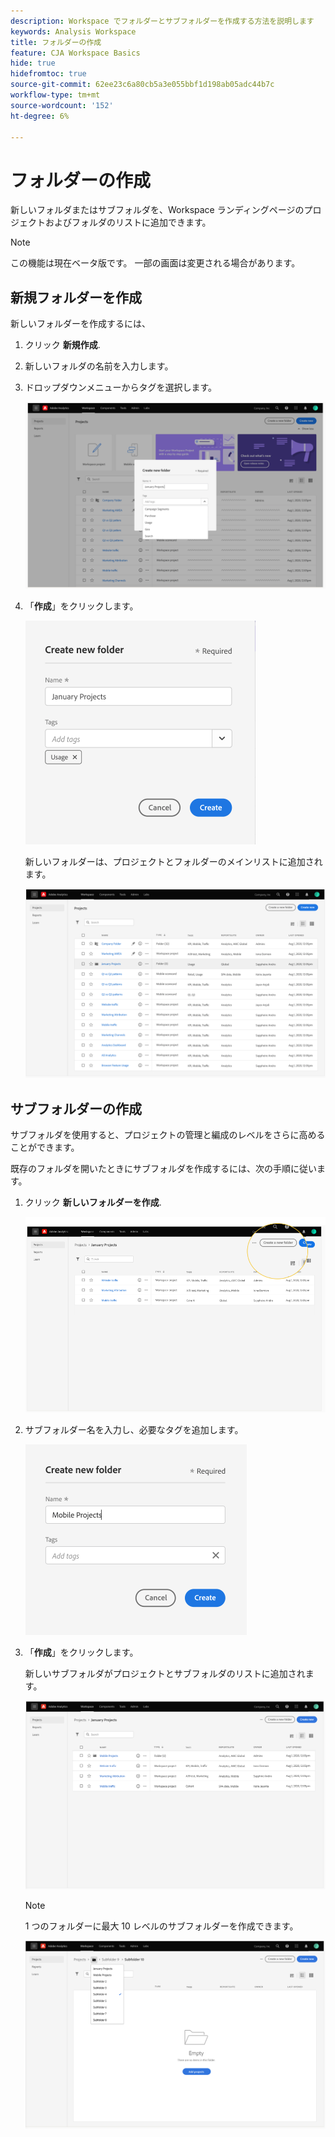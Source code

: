 ```yaml
---
description: Workspace でフォルダーとサブフォルダーを作成する方法を説明します
keywords: Analysis Workspace
title: フォルダーの作成
feature: CJA Workspace Basics
hide: true
hidefromtoc: true
source-git-commit: 62ee23c6a80cb5a3e055bbf1d198ab05adc44b7c
workflow-type: tm+mt
source-wordcount: '152'
ht-degree: 6%

---
```



# フォルダーの作成

新しいフォルダまたはサブフォルダを、Workspace ランディングページのプロジェクトおよびフォルダのリストに追加できます。

>[!NOTE]
>
>この機能は現在ベータ版です。 一部の画面は変更される場合があります。

## 新規フォルダーを作成

新しいフォルダーを作成するには、

1. クリック **新規作成**.

1. 新しいフォルダの名前を入力します。

1. ドロップダウンメニューからタグを選択します。

   ![](/help/analysis-workspace/build-workspace-project/assets/select-tags.png)

1. 「**作成**」をクリックします。

   ![](/help/analysis-workspace/build-workspace-project/assets/create.png)

   新しいフォルダーは、プロジェクトとフォルダーのメインリストに追加されます。

   ![](/help/analysis-workspace/build-workspace-project/assets/create-new-listed.png)

## サブフォルダーの作成

サブフォルダを使用すると、プロジェクトの管理と編成のレベルをさらに高めることができます。

既存のフォルダを開いたときにサブフォルダを作成するには、次の手順に従います。

1. クリック **新しいフォルダーを作成**.

   ![](/help/analysis-workspace/build-workspace-project/assets/create-subfolder2.png)

1. サブフォルダー名を入力し、必要なタグを追加します。

   ![](/help/analysis-workspace/build-workspace-project/assets/create-subfolder-name.png)

1. 「**作成**」をクリックします。

   新しいサブフォルダがプロジェクトとサブフォルダのリストに追加されます。

   ![](/help/analysis-workspace/build-workspace-project/assets/create-subfolder-added.png)

   >[!NOTE]
   >
   >1 つのフォルダーに最大 10 レベルのサブフォルダーを作成できます。

   ![](/help/analysis-workspace/build-workspace-project/assets/create-subfolder-limit.png)
